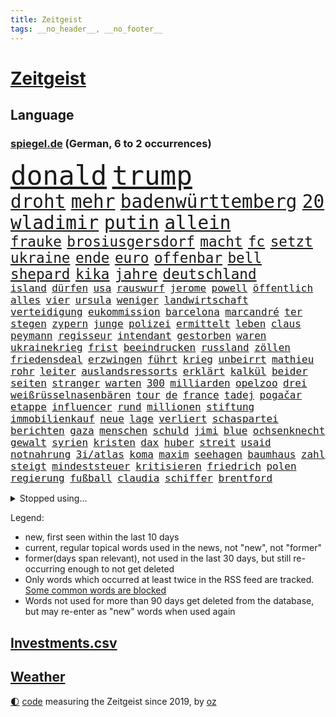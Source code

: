 ```yaml
---
title: Zeitgeist
tags: __no_header__, __no_footer__
---
```


# [Zeitgeist](https://oliz.io/zeitgeist/)

## Language

<h3><a href="https://www.spiegel.de" target="_blank">spiegel.de</a> (German, 6 to 2 occurrences)</h3>
<p style="font-family:monospace">
<span style="font-size:32pt"><a href="news_links.html#donald" class="current">donald</a></span>
<span style="font-size:32pt"><a href="news_links.html#trump" class="current">trump</a></span>
<br>
<span style="font-size:22pt"><a href="news_links.html#droht" class="current">droht</a></span>
<span style="font-size:22pt"><a href="news_links.html#mehr" class="current">mehr</a></span>
<span style="font-size:22pt"><a href="news_links.html#badenwürttemberg" class="current">badenwürttemberg</a></span>
<span style="font-size:22pt"><a href="news_links.html#20" class="current">20</a></span>
<span style="font-size:22pt"><a href="news_links.html#wladimir" class="current">wladimir</a></span>
<span style="font-size:22pt"><a href="news_links.html#putin" class="current">putin</a></span>
<span style="font-size:22pt"><a href="news_links.html#allein" class="current">allein</a></span>
<br>
<span style="font-size:17pt"><a href="news_links.html#frauke" class="new">frauke</a></span>
<span style="font-size:17pt"><a href="news_links.html#brosiusgersdorf" class="new">brosiusgersdorf</a></span>
<span style="font-size:17pt"><a href="news_links.html#macht" class="current">macht</a></span>
<span style="font-size:17pt"><a href="news_links.html#fc" class="current">fc</a></span>
<span style="font-size:17pt"><a href="news_links.html#setzt" class="current">setzt</a></span>
<span style="font-size:17pt"><a href="news_links.html#ukraine" class="current">ukraine</a></span>
<span style="font-size:17pt"><a href="news_links.html#ende" class="current">ende</a></span>
<span style="font-size:17pt"><a href="news_links.html#euro" class="current">euro</a></span>
<span style="font-size:17pt"><a href="news_links.html#offenbar" class="current">offenbar</a></span>
<span style="font-size:17pt"><a href="news_links.html#bell" class="current">bell</a></span>
<span style="font-size:17pt"><a href="news_links.html#shepard" class="new">shepard</a></span>
<span style="font-size:17pt"><a href="news_links.html#kika" class="new">kika</a></span>
<span style="font-size:17pt"><a href="news_links.html#jahre" class="current">jahre</a></span>
<span style="font-size:17pt"><a href="news_links.html#deutschland" class="current">deutschland</a></span>
<br>
<span style="font-size:12pt"><a href="news_links.html#island" class="current">island</a></span>
<span style="font-size:12pt"><a href="news_links.html#dürfen" class="current">dürfen</a></span>
<span style="font-size:12pt"><a href="news_links.html#usa" class="current">usa</a></span>
<span style="font-size:12pt"><a href="news_links.html#rauswurf" class="current">rauswurf</a></span>
<span style="font-size:12pt"><a href="news_links.html#jerome" class="current">jerome</a></span>
<span style="font-size:12pt"><a href="news_links.html#powell" class="current">powell</a></span>
<span style="font-size:12pt"><a href="news_links.html#öffentlich" class="current">öffentlich</a></span>
<span style="font-size:12pt"><a href="news_links.html#alles" class="current">alles</a></span>
<span style="font-size:12pt"><a href="news_links.html#vier" class="current">vier</a></span>
<span style="font-size:12pt"><a href="news_links.html#ursula" class="current">ursula</a></span>
<span style="font-size:12pt"><a href="news_links.html#weniger" class="current">weniger</a></span>
<span style="font-size:12pt"><a href="news_links.html#landwirtschaft" class="current">landwirtschaft</a></span>
<span style="font-size:12pt"><a href="news_links.html#verteidigung" class="current">verteidigung</a></span>
<span style="font-size:12pt"><a href="news_links.html#eukommission" class="current">eukommission</a></span>
<span style="font-size:12pt"><a href="news_links.html#barcelona" class="current">barcelona</a></span>
<span style="font-size:12pt"><a href="news_links.html#marcandré" class="current">marcandré</a></span>
<span style="font-size:12pt"><a href="news_links.html#ter" class="current">ter</a></span>
<span style="font-size:12pt"><a href="news_links.html#stegen" class="current">stegen</a></span>
<span style="font-size:12pt"><a href="news_links.html#zypern" class="current">zypern</a></span>
<span style="font-size:12pt"><a href="news_links.html#junge" class="current">junge</a></span>
<span style="font-size:12pt"><a href="news_links.html#polizei" class="current">polizei</a></span>
<span style="font-size:12pt"><a href="news_links.html#ermittelt" class="current">ermittelt</a></span>
<span style="font-size:12pt"><a href="news_links.html#leben" class="current">leben</a></span>
<span style="font-size:12pt"><a href="news_links.html#claus" class="current">claus</a></span>
<span style="font-size:12pt"><a href="news_links.html#peymann" class="new">peymann</a></span>
<span style="font-size:12pt"><a href="news_links.html#regisseur" class="current">regisseur</a></span>
<span style="font-size:12pt"><a href="news_links.html#intendant" class="current">intendant</a></span>
<span style="font-size:12pt"><a href="news_links.html#gestorben" class="current">gestorben</a></span>
<span style="font-size:12pt"><a href="news_links.html#waren" class="current">waren</a></span>
<span style="font-size:12pt"><a href="news_links.html#ukrainekrieg" class="current">ukrainekrieg</a></span>
<span style="font-size:12pt"><a href="news_links.html#frist" class="current">frist</a></span>
<span style="font-size:12pt"><a href="news_links.html#beeindrucken" class="current">beeindrucken</a></span>
<span style="font-size:12pt"><a href="news_links.html#russland" class="current">russland</a></span>
<span style="font-size:12pt"><a href="news_links.html#zöllen" class="current">zöllen</a></span>
<span style="font-size:12pt"><a href="news_links.html#friedensdeal" class="new">friedensdeal</a></span>
<span style="font-size:12pt"><a href="news_links.html#erzwingen" class="current">erzwingen</a></span>
<span style="font-size:12pt"><a href="news_links.html#führt" class="current">führt</a></span>
<span style="font-size:12pt"><a href="news_links.html#krieg" class="current">krieg</a></span>
<span style="font-size:12pt"><a href="news_links.html#unbeirrt" class="new">unbeirrt</a></span>
<span style="font-size:12pt"><a href="news_links.html#mathieu" class="current">mathieu</a></span>
<span style="font-size:12pt"><a href="news_links.html#rohr" class="new">rohr</a></span>
<span style="font-size:12pt"><a href="news_links.html#leiter" class="current">leiter</a></span>
<span style="font-size:12pt"><a href="news_links.html#auslandsressorts" class="current">auslandsressorts</a></span>
<span style="font-size:12pt"><a href="news_links.html#erklärt" class="current">erklärt</a></span>
<span style="font-size:12pt"><a href="news_links.html#kalkül" class="current">kalkül</a></span>
<span style="font-size:12pt"><a href="news_links.html#beider" class="current">beider</a></span>
<span style="font-size:12pt"><a href="news_links.html#seiten" class="current">seiten</a></span>
<span style="font-size:12pt"><a href="news_links.html#stranger" class="new">stranger</a></span>
<span style="font-size:12pt"><a href="news_links.html#warten" class="current">warten</a></span>
<span style="font-size:12pt"><a href="news_links.html#300" class="current">300</a></span>
<span style="font-size:12pt"><a href="news_links.html#milliarden" class="current">milliarden</a></span>
<span style="font-size:12pt"><a href="news_links.html#opelzoo" class="new">opelzoo</a></span>
<span style="font-size:12pt"><a href="news_links.html#drei" class="current">drei</a></span>
<span style="font-size:12pt"><a href="news_links.html#weißrüsselnasenbären" class="new">weißrüsselnasenbären</a></span>
<span style="font-size:12pt"><a href="news_links.html#tour" class="current">tour</a></span>
<span style="font-size:12pt"><a href="news_links.html#de" class="current">de</a></span>
<span style="font-size:12pt"><a href="news_links.html#france" class="current">france</a></span>
<span style="font-size:12pt"><a href="news_links.html#tadej" class="current">tadej</a></span>
<span style="font-size:12pt"><a href="news_links.html#pogačar" class="current">pogačar</a></span>
<span style="font-size:12pt"><a href="news_links.html#etappe" class="current">etappe</a></span>
<span style="font-size:12pt"><a href="news_links.html#influencer" class="current">influencer</a></span>
<span style="font-size:12pt"><a href="news_links.html#rund" class="current">rund</a></span>
<span style="font-size:12pt"><a href="news_links.html#millionen" class="current">millionen</a></span>
<span style="font-size:12pt"><a href="news_links.html#stiftung" class="current">stiftung</a></span>
<span style="font-size:12pt"><a href="news_links.html#immobilienkauf" class="new">immobilienkauf</a></span>
<span style="font-size:12pt"><a href="news_links.html#neue" class="current">neue</a></span>
<span style="font-size:12pt"><a href="news_links.html#lage" class="current">lage</a></span>
<span style="font-size:12pt"><a href="news_links.html#verliert" class="current">verliert</a></span>
<span style="font-size:12pt"><a href="news_links.html#schaspartei" class="new">schaspartei</a></span>
<span style="font-size:12pt"><a href="news_links.html#berichten" class="current">berichten</a></span>
<span style="font-size:12pt"><a href="news_links.html#gaza" class="current">gaza</a></span>
<span style="font-size:12pt"><a href="news_links.html#menschen" class="current">menschen</a></span>
<span style="font-size:12pt"><a href="news_links.html#schuld" class="current">schuld</a></span>
<span style="font-size:12pt"><a href="news_links.html#jimi" class="current">jimi</a></span>
<span style="font-size:12pt"><a href="news_links.html#blue" class="current">blue</a></span>
<span style="font-size:12pt"><a href="news_links.html#ochsenknecht" class="current">ochsenknecht</a></span>
<span style="font-size:12pt"><a href="news_links.html#gewalt" class="current">gewalt</a></span>
<span style="font-size:12pt"><a href="news_links.html#syrien" class="current">syrien</a></span>
<span style="font-size:12pt"><a href="news_links.html#kristen" class="current">kristen</a></span>
<span style="font-size:12pt"><a href="news_links.html#dax" class="current">dax</a></span>
<span style="font-size:12pt"><a href="news_links.html#huber" class="current">huber</a></span>
<span style="font-size:12pt"><a href="news_links.html#streit" class="current">streit</a></span>
<span style="font-size:12pt"><a href="news_links.html#usaid" class="current">usaid</a></span>
<span style="font-size:12pt"><a href="news_links.html#notnahrung" class="new">notnahrung</a></span>
<span style="font-size:12pt"><a href="news_links.html#3i/atlas" class="current">3i/atlas</a></span>
<span style="font-size:12pt"><a href="news_links.html#koma" class="new">koma</a></span>
<span style="font-size:12pt"><a href="news_links.html#maxim" class="current">maxim</a></span>
<span style="font-size:12pt"><a href="news_links.html#seehagen" class="new">seehagen</a></span>
<span style="font-size:12pt"><a href="news_links.html#baumhaus" class="new">baumhaus</a></span>
<span style="font-size:12pt"><a href="news_links.html#zahl" class="current">zahl</a></span>
<span style="font-size:12pt"><a href="news_links.html#steigt" class="current">steigt</a></span>
<span style="font-size:12pt"><a href="news_links.html#mindeststeuer" class="new">mindeststeuer</a></span>
<span style="font-size:12pt"><a href="news_links.html#kritisieren" class="current">kritisieren</a></span>
<span style="font-size:12pt"><a href="news_links.html#friedrich" class="current">friedrich</a></span>
<span style="font-size:12pt"><a href="news_links.html#polen" class="current">polen</a></span>
<span style="font-size:12pt"><a href="news_links.html#regierung" class="current">regierung</a></span>
<span style="font-size:12pt"><a href="news_links.html#fußball" class="current">fußball</a></span>
<span style="font-size:12pt"><a href="news_links.html#claudia" class="current">claudia</a></span>
<span style="font-size:12pt"><a href="news_links.html#schiffer" class="new">schiffer</a></span>
<span style="font-size:12pt"><a href="news_links.html#brentford" class="new">brentford</a></span>
</p>
<details>
<summary>Stopped using...</summary>
<p class="former" style="font-size:12pt">
aufgefordert(1729) eins(1729) rassismus(1729) vergeblich(1729) champions(1728) gesundheitsminister(1728) historiker(1728) verfolgen(1728) gestartet(1727) halle(1727) überwinden(1727) fbi(1726) flugzeuge(1726) mainz(1726) nazis(1726) erinnerungen(1725) normal(1725) schildert(1725) vorschlag(1725) wirkte(1725) bitten(1724) bremen(1724) depressionen(1724) flüge(1724) parteichef(1724) schwerer(1724) tötete(1724) verklagt(1724) willen(1724) öffnen(1724) dresden(1723) protestiert(1723) schnelle(1723) verurteilte(1723) wahlen(1723) wichtigen(1723) xi(1723) bundespolizei(1722) dokumente(1722) geäußert(1722) gründer(1722) maßnahme(1722) präsentieren(1722) fischer(1721) freiheitsstrafe(1721) landesregierung(1721) passt(1721) strengere(1721) usbundesstaat(1721) egal(1720) erneute(1720) sebastian(1720) träumen(1720) unrecht(1720) alexej(1719) befinden(1719) britischer(1719) englische(1719) kräftig(1719) myanmar(1719) nawalny(1719) sinnvoll(1719) strafen(1719) trennen(1719) 50000(1718) bus(1718) rechts(1718) stets(1718) verbindung(1718) verluste(1718) botschaften(1717) netzwerk(1717) super(1717) elektroautos(1716) erschüttert(1716) mörder(1716) oktober(1716) schiedsrichter(1716) 32(1715) bremer(1713) ägypten(1713) haushalte(1712) wären(1712) beschwerden(1711) geschäftsführer(1711) marke(1711) unterstützer(1711) spekuliert(1710) einsetzen(1709) verbände(1709) modell(1708) empfängt(1707) ermittlern(1706) schnellen(1706) auflagen(1704) berühmte(1703) behalten(1702) gang(1701) bundesgerichtshof(1700) heftiger(1700) landet(1700) gelandet(1698) herz(1697) bestmarke(1696) nieder(1696) ausrüstung(1695) museum(1695) pleite(1695) freiwillig(1693) hafen(1693) kokain(1693) ältere(1691) gefühl(1690) hinweis(1689) einkommen(1683) missbrauchs(1665) einfache(1647) lehrerin(1599) panzer(1595) vormarsch(1591) durchbruch(1500) spiegelreporter(1486) stundenlang(1468) novak(1465) cup(1450) mike(1391) ampelkoalition(1379) kurze(1363) zeitpunkt(1346) russisches(1331) verabschieden(1296) verschiedenen(1289) bat(1281) weiten(1272) geschenk(1251) betreibt(1231) kriegsverbrechen(1197) kasse(1194) fox(1184) umstände(1157) japanische(1125) iii(1123) joshua(1114) stärksten(1112) newsletter(1103) grün(1102) erlegen(1082) erdbeben(1081) folgten(1080) toilette(1074) spionage(1029) tagelang(1029) ernährung(1024) nationaltrainer(1010) pjöngjang(992) hit(990) rückstand(984) flogen(931) traut(925) vorstand(905) chatgpt(885) leon(885) bremst(883) ausgerufen(876) georgien(870) nagelsmann(870) dfbpokal(866) angenommen(840) laden(840) ferrari(832) emotionen(823) glas(816) durchgesetzt(805) italiener(805) diebstahl(784) zürich(779) pilot(775) neuwahlen(769) herkunft(752) sächsischen(746) model(741) stellvertretende(735) abends(732) awards(728) flieger(725) schlimmer(718) journalistin(707) zweifelt(690) chancenlos(686) knie(683) körperliche(680) hisbollah(669) 24jährige(667) javier(667) dirk(666) schwachen(666) heutigen(664) karte(651) gearbeitet(647) hymne(647) rolf(647) demokratischen(642) kimmich(640) raumstation(633) veröffentlichung(632) verschickt(630) handball(623) unternehmens(622) wagt(609) gazakrieg(602) luftangriff(602) positioniert(601) adam(600) abschiebung(595) häftlinge(590) unterschätzt(589) friedlich(587) influencerin(585) produzent(579) beendete(577) verspätung(568) einverstanden(567) erschoss(563) schritte(550) iss(549) verkünden(549) fortschritte(547) umfangreiche(545) eilantrag(543) schumacher(539) mögen(535) erfolgreichen(524) verwehrt(521) vorbereiten(521) direkten(516) prallte(513) contest(510) eurovision(510) spottet(509) harvey(508) rundfunk(508) gymnasium(506) fahndet(504) rettete(503) anerkennung(501) gefälschte(501) trick(501) wütet(486) stewart(485) rechtslage(481) planung(480) persönlichkeit(477) klettert(475) kürze(468) geringer(465) indirekt(462) langweilig(462) altersvorsorge(461) dominierte(453) einblick(452) modernen(451) bewerbung(448) angebote(443) getreten(443) 44(441) versuchter(427) besuchte(423) flüchtlingslager(419) positive(418) kommentare(417) dänische(415) beliebtesten(414) perfekt(413) fdppolitiker(406) verbrenneraus(405) tischtennis(403) verdachtsfall(403) ausbreitung(402) 17jährige(401) komme(401) flick(399) hansi(399) ausgesagt(398) entwirft(398) jeweils(394) beißt(392) cartoonisten(392) laufbahn(390) dresdner(389) gewaltsamen(384) /(381) unzufrieden(379) potenziell(378) lösungen(376) bürgerinnen(375) gefangen(373) seltenen(373) bleibe(372) hollywoodstars(370) zeug(370) talent(368) situationen(366) diesel(364) reichste(364) nations(359) fabian(358) fühle(356) passende(356) verfehlt(356) erschüttern(352) rudert(352) neudelhi(350) zwölfjährige(346) zuspruch(345) präsidentschaft(344) tony(341) unsicherheit(340) mobilisieren(335) lass(334) potenzielle(334) tatwaffe(332) änderung(331) klimakonferenz(330) radio(330) coronavirus(329) austausch(328) vermächtnis(327) mittag(326) thailändischen(325) ermöglicht(320) versinkt(320) 81(318) status(318) begleiter(308) gianni(308) infantino(308) kanal(307) werder(306) portugals(304) geschaffen(300) schwedischen(300) zurecht(297) abgefangen(295) dienstagmorgen(294) eingestuft(293) neuanfang(293) parteifreund(293) alex(290) nordseeinsel(290) gewandt(288) mönchengladbach(288) isabella(286) leipziger(286) missgeschick(285) teller(284) energiepreise(283) supermarkt(281) übergibt(280) weshalb(278) politikwissenschaftler(277) absolute(276) na(276) verfassung(276) hof(275) verwandten(274) verüben(274) brooklyn(273) offenheit(273) fußballwm(270) wmqualifikation(269) propalästinensischen(267) schlugen(267) beitragen(264) mutmaßlichem(263) statements(262) bestand(261) finnische(259) stanley(259) ansichten(258) verlief(256) maler(255) freiheiten(254) kanadische(253) gebäuden(252) erkenntnissen(249) mitgeteilt(248) downsyndrom(245) leere(245) soziologe(245) miersch(243) schokolade(243) anfühlt(241) kategorie(240) zusammenstoß(239) jinping(238) umgebracht(238) islamischer(237) spdfraktionschef(235) weinstein(233) verschwiegen(232) fsv(231) neuerdings(231) louisiana(228) verspätet(228) jude(227) überführt(227) gavin(226) inhaltlich(226) bundesbank(224) möchten(224) sexismus(224) amerikanern(222) schadet(222) young(222) abgestimmt(220) rüstung(219) schuh(219) niederlagen(218) zwingen(217) herzog(216) dubiosen(214) therapeuten(214) bangt(213) jahrzehntelang(213) sms(212) verzögerungen(211) herrmann(210) schnellstmöglich(210) rahmen(208) versus(207) schmerz(206) fantasie(205) blindgänger(204) geschmuggelt(204) content(202) manches(202) leichte(201) alleingang(200) bezieht(200) r(199) lenkrad(198) anhören(197) geheimdienstchef(197) hilfsorganisation(197) grundsatz(196) general(195) handel(193) unentschieden(193) referendariat(191) bedeckt(189) bewundert(188) filmte(188) mineralien(188) radikaler(187) aktive(186) begnadigung(186) afrikas(185) souveränität(185) friends(184) amateurvideos(183) begeht(183) fehde(182) maßgeblich(182) belgier(181) sanktionspaket(181) stattgefunden(181) entsprechendes(180) unvermittelt(177) klischee(176) beigelegt(175) millionensumme(175) stolpert(175) augenzeugen(174) hochtouren(174) neuaufstellung(174) entzieht(172) grandjean(172) landesweite(171) panamakanal(170) sexualität(170) verzögert(170) begehrte(169) menschenmenge(168) sauerland(167) schauspielers(166) frost(164) radprofi(164) selbstbewusstsein(163) übernommen(163) camper(162) single(162) übungen(162) lieferten(161) scheine(161) verpflichtende(161) abo(160) aufgefallen(160) abzuwenden(159) bedauert(159) explodierten(158) halt(158) nsu(157) angesetzt(156) hafenstadt(156) neunzigerjahre(156) abhängigkeit(154) newsom(154) protests(154) schockanrufen(154) verstecken(154) event(152) manchem(152) preisen(152) chronologie(150) introvertiert(150) wüten(150) geisel(148) gleitbomben(148) zwickau(148) aneinandergeraten(147) quatsch(147) vorbereitungen(147) körperlich(146) dekret(145) diego(145) ausweiten(144) boykottiert(144) langes(144) manuela(144) ostdeutsche(144) schärfer(142) zugegeben(142) handschellen(141) 242(140) motivierten(140) egoismus(139) kräftemessen(138) umzusetzen(138) angehalten(136) drahtzieher(136) furore(136) autofahren(135) topspiel(135) ärztinnen(135) hannah(134) rathaus(134) schwestern(134) seriös(134) angemessen(133) 60jährige(132) heizöl(132) kämpferisch(130) oper(130) schießerei(130) zugenommen(130) experiment(128) sarkozy(128) waffensysteme(128) verschafft(127) aufschwung(126) auslandsgeheimdienst(126) entzweit(125) geländewagen(125) kulturstaatsminister(125) schöpfen(125) kritikern(124) #metoo(123) berges(123) entwickelten(123) sarscov2(123) beschießt(122) derby(122) 21jähriger(121) grenzregion(121) pazifismus(121) wirtschaftsforscher(121) absitzen(120) ausgeht(120) center(120) gleichnamigen(120) katastrophale(120) schlechtem(120) auszug(119) unfreiwillig(119) usvizepräsident(119) überfälle(119) kassel(118) christiane(117) zollpolitik(117) demokratischer(116) klo(116) diplomat(115) gesprächspartner(115) müttern(115) staatsapparat(115) kartoffeln(114) trophäe(114) umgekehrt(114) unnötig(114) verholfen(114) überträgt(114) barbara(113) gefangenenaustausch(113) schlachtfeld(113) überboten(113) alpine(112) gestreikt(112) topeak(112) tvinterview(112) vergab(112) austria(111) händen(111) inside(111) office(111) oval(111) zwischendurch(111) clevere(110) faust(110) britisches(109) umwelthilfe(109) ungerecht(109) autonome(107) explizite(106) ifo(106) spektakulär(106) widersprechen(106) altmeister(105) beendigung(105) rage(105) voraussetzungen(105) 239(104) bröckelt(104) galatasaray(103) komplexe(103) millionenmetropole(103) schiebt(103) abor(102) menschenrechtsorganisationen(102) neil(102) trinkgeld(102) tynna(102) lorenzo(101) souverän(101) bundesamtes(100) charkiw(100) ruht(100) beispiellosen(99) erfolgsrezept(99) extremisten(99) fred(99) uiguren(99) kretschmann(98) kriegsgebiet(98) lithium(98) musikgeschichte(97) nationalgarde(97) berkeley(96) kristi(96) noem(96) schürt(96) formiert(95) glaubten(95) unterliegen(95) wilhelm(95) großmächte(94) herben(94) hürden(94) selenskyjs(93) arbeiteten(92) befehl(92) bezug(92) ausweisung(91) hakenkreuz(91) konstantin(91) neapel(91) pet(91) schwesig(91) stall(91) 2600(90) athletin(90) synagoge(90) vermarktet(90) zelte(90) überraschungsangriff(90) anzuschließen(89) argumentiert(89) exportierte(89) 30tägige(88) 34jähriger(88) assistenten(88) begraben(88) bergsteiger(88) einbrechen(88) fußballnationalmannschaft(88) osteuropa(88) vermisster(88) elfjährigen(87) erzfeinden(87) joschka(87) prince(87) reederei(87) stützpunkte(87) totschlag(87) amazonasgebiet(86) glücklichsten(86) reporterin(86) shop(86) sprengkörper(86) vortag(86) memoiren(85) alabama(84) elektrische(84) feldern(84) menschenverachtender(84) schwimmerin(84) trient(84) abzubauen(83) formel1fahrer(83) fußstapfen(83) pilgerfahrt(83) putsch(83) tourismus(83) urteilte(83) 25jährigen(82) aufgegriffen(82) fremdverschulden(82) gramm(82) hiesige(82) junta(82) meistern(82) tuchel(82) bassist(81) diskret(81) fremdeln(81) landwirtschaftsministerin(81) abgewichen(80) eliteuni(80) geweigert(80) letztlich(80) rechtliche(80) unerlaubt(80) bundesaußenminister(79) entschädigen(79) färbung(79) josephine(79) jurist(79) leber(79) uhrenindustrie(79) verunsichern(79) bezalel(78) funkstille(78) goldene(78) smotrich(78) umdeuten(78) weitaus(78) abruptes(77) abzusehen(77) ana(77) angezettelt(77) brocken(77) d(77) ernste(77) eukorruptionsbekämpfung(77) geschehnisse(77) glänzt(77) mangelwirtschaft(77) punkband(77) regelverstoß(77) titeln(77) villingenschwenningen(77) vollständig(77) vorfahrt(77) airbus(76) amtsvorgänger(76) artgenossen(76) domina(76) eingesetzte(76) musterung(76) ndr(76) raumfahrtmission(76) db(75) sprunghaften(75) storniert(75) säugling(75) verarbeiten(75) überragende(75) amtsinhaber(74) arminia(74) feiertag(74) fußballwmqualifikation(74) kompliziertes(74) schmalen(74) spürbaren(74) welttournee(74) würdigen(74) zwangsarbeiter(74) faber(73) festnehmen(73) hauswand(73) korruptionsvorwürfe(73) wolfram(73) ämtern(73) 45jährigen(72) ausdrucken(72) breite(72) lies(72) stätten(72) ölkonzern(72) darja(71) einstellt(71) forschungszentrum(71) frauenhaus(71) kalifornische(71) schmeißt(71) sozialdemokratie(71) zurückzuholen(71) führungswechsel(70) militärpräsenz(70) movie(70) nintendo(70) nordirland(70) summen(70) switch(70) überragenden(70) abgeschafft(69) bromance(69) flugzeugträger(69) fördergelder(69) mini(69) schwaben(69) einschüchterung(68) großbrand(68) nahostexperte(68) renault(68) tatkräftiger(68) usfans(68) varianten(68) ausgeglichen(67) bange(67) energisch(67) exkanzlerkandidat(67) nhl(67) quelle(67) schriftzug(67) sportgymnastik(67) weinen(67) abgehängte(66) radikalisierte(66) rhythmische(66) vorgarten(66) eingestürzt(65) heider(65) linkenabgeordnete(65) meidet(65) präsidentschaftskandidat(65) schulz(65) freihandel(64) hubschrauberabsturz(64) tasern(64) unruhen(64) festgesetzt(63) gegensatz(63) nintendos(63) teevs(63) tunnels(63) umstrittener(63) verfing(63) 21jährigen(62) abnehmen(62) bescheren(62) eintreffen(62) flüchtig(62) informieren(62) malta(62) masse(62) millionenschaden(62) mühe(62) recherchiert(62) stadiondach(62) amtsenthebung(61) bndchef(61) bruno(61) drohnenschwärmen(61) erkenntnis(61) horrende(61) morddrohung(61) tater(61) uraltrekord(61) überfüllte(61) nachgehen(60) vereinbarte(60) arbeite(59) erzgebirge(59) gouverneurs(59) jahrelange(59) laute(59) tue(59) ablesen(58) garcía(58) usbundesgericht(58) usheimatschutzministerin(58) ábrego(58) affe(57) fischen(57) gebaute(57) klamotten(57) magnetangler(57) reiseplanung(57) 350(56) monopol(56) usmusiker(56) gedränge(55) gewaltig(55) jk(55) rowling(55) scharfen(55) victoria(55) estnischen(54) pistole(54) bewaffneter(53) christlichen(53) finde(53) katz(53) raste(53) sek(53) sinnbild(53) trainerlegende(53) verbiete(53) war’s(53) zittern(53) abschiebepolitik(52) erhofften(52) geil(52) mondlandung(52) randaliert(52) segelschiff(52) ussport(52) verhandlungserfolg(52) vorsorgliche(52) arddoku(51) fantastischen(51) hilfslieferungen(51) löwen(51) panne(51) tablets(51) videoaufnahmen(51) ebike(50) feindlich(50) lokal(50) widmen(50) zelten(50) basilika(49) dienstwaffe(49) enthüllung(49) euparlaments(49) hotspur(49) iranischem(49) joel(49) nogos(49) spdmitglieder(49) tottenham(49) windet(49) zückt(49) überwältigen(49) belästigung(48) einheitliches(48) elena(48) hassnachrichten(48) immunität(48) partygäste(48) republikanisch(48) wichtigstem(48) angstgegner(47) erschießen(47) fang(47) manifest(47) messerstichen(47) plätzen(47) roms(47) unterlag(47) zurückkommen(47) überdurchschnittlich(47) nordirischen(46) orientierung(46) taser(46) unbrauchbar(46) bewerben(45) gottesdienst(45) kletterte(45) mythen(45) offenbarte(45) okc(45) rängen(45) seefahrt(45) afc(44) betrunken(44) nordirische(44) schusswaffe(44) summer(44) vorsatz(44) weimer(44) reservierung(43) rügen(43) eingemischt(42) gestiegene(42) kleiderordnung(42) kleve(42) natasha(42) schimpft(42) unangenehme(42) unparteiischen(42) gemischte(41) lukas(41) vervierfacht(41) abfinden(40) attackierte(40) boys(40) championsleaguefinale(40) harschen(40) parlamentarischer(40) einbußen(39) einstufung(39) großangriff(39) kitools(39) militärparade(39) nachzahlung(39) renten(39) spdbundestagsfraktion(39) weiblicher(39) beckham(38) beckhams(38) coalition(38) flotilla(38) freedom(38) gesetzlicher(38) illinois(38) persischen(38) polizeikosten(38) rittner(38) roofer(38) stadiondachkletterer(38) symbolpolitik(38) vermeintlichen(38) verunsicherung(38) wiederholen(38) überschwänglich(38) anscheinend(37) hebel(37) militärshow(37) unverhofft(37) worklifebalance(37) befeuert(36) christliche(36) deepfakes(36) förderer(36) großstädter(36) mach(36) prämie(36) rolling(36) rost(36) überfordert(36) amtshandlungen(35) durchsetzt(35) reisenewsletter(35) tiefsee(35) vi(35) 1982(34) atomdeal(34) aufhebung(34) drohnenschwärme(34) frauenquote(34) golfregion(34) handelsdeal(34) konsolen(34) naschen(34) scherz(34) tiefseebergbau(34) bundesligaaufsteiger(33) einseitig(33) hohenzollern(33) merklich(33) militäroperation(33) nehme(33) reddit(33) antisemitisch(32) aufgepasst(32) breitbeinig(32) ersticht(32) friedhelm(32) funkel(32) sommerfest(32) stocker(32) undercover(32) untersagen(32) weihnachtsmarkt(32) werft(32) öffentliches(32) gehör(31) nahostreise(31) notz(31) supertalent(31) wochenlangen(31) 17jährigen(30) absteigen(30) abtreibung(30) bedacht(30) bruyne(30) cdukanzler(30) etabliert(30) legend(30) musikern(30) einwanderungspolitik(29) herausgegeben(29) leib(29) mützenich(29) scheisse(29) thore(29) demis(28) doreen(28) fifaboss(28) läge(28) messiewohnungen(28) norddeutschland(28) prominenz(28) schlüssel(28) schädlingsbekämpfer(28) tesmer(28) vermüllte(28) volpi(28) wespen(28) beeindruckend(27) horrorfilm(27) kokainsucht(27) mitgründer(27) passierte(27) söldner(27) verborgen(27) verhängte(27) verzweifeln(27) ausgewählt(26) fußballlegende(26) insta(26) nachteile(26) verhaften(26) cochefin(25) ersetzbar(25) ey(25) follower(25) geldgeber(25) stadium(25) außenministers(24) dulden(24) goethes(24) kran(24) 15000(23) wetteraufzeichnungen(23) junggesellenabschied(22) kaliforniens(22) motivierter(22) verkehrskontrolle(22) ermittlung(21) lektion(21) mails(21) r5(21) tallinn(21) brettspiele(20) chiquita(20) lebenswerk(20) notlanden(20) quinn(20) verfasser(20) befürworten(19) handelsgespräche(19) ssc(19) bein(18) ewiger(18) fußballbundesligist(18) passau(18) rechtsextremismus(18) seltsam(18) wider(18) bränden(17) dokudrama(17) gefragtesten(17) heizt(17) sunderland(17) usamerikanische(17) überziehen(17) abu(16) ausbreiten(16) beinen(16) daphne(16) eifer(16) ermordung(16) forschungsgruppe(16) polnischen(16) walaa(16) arndt(15) auslaufenden(15) baseballschlägerjahre(15) erhoffen(15) erläutert(15) exilcampus(15) gepäckträger(15) hübsch(15) ortlieb(15) stapellauf(15) techbros(15) umsteigen(15) unglaublichen(15) wahres(15) weltklasse(15) überschlagen(15) 1200(14) 55jährige(14) gejagt(14) horten(14) mischung(14) nigeria(14) slowakei(14) terrorunterstützung(14) vorbeugen(14) zugbegleiter(14) bevölkern(13) exfreund(13) gespaltenen(13) gin(13) hartenstein(13) isaiah(13) migrationsgeschichte(13) umweltminister(13) unbedachten(13) unbestimmte(13) 2017(12) bengvir(12) jon(12) palästinenserstaat(12) unterbot(12) zweistaatenlösung(12) bendixen(11) bezüge(11) dfbauswahl(11) gegenzug(11) glänzte(11) knacken(11) praktikum(11) seenot(11) unzureichend(11)
</p>
</details>
<p>Legend:
<ul>
<li><span class="new">new</span>, first seen within the last 10 days</li>
<li><span class="current">current</span>, regular topical words used in the news, not "new", not "former"</li>
<li><span class="former">former(days span relevant)</span>, not used in the last 30 days, but still re-occurring enough to not get deleted</li>
<li>Only words which occurred at least twice in the RSS feed are tracked. <a href="language/filters.py">Some common words are blocked</a></li>
<li>Words not used for more than 90 days get deleted from the database, but may re-enter as "new" words when used again</li>
</ul>
</p>

## [Investments](investments.html)[.csv](investments.csv)

## [Weather](weather.html)

<footer>
<a href="javascript:toggleTheme()" class="nav">🌓</a>
<a href="https://github.com/ooz/zeitgeist">code</a> measuring the Zeitgeist since 2019, by <a href="https://oliz.io">oz</a>
</footer>
